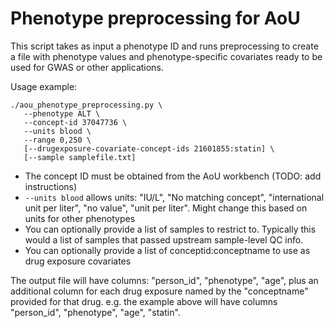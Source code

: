 # Phenotype preprocessing for AoU

This script takes as input a phenotype ID and runs preprocessing to create a file with phenotype values and phenotype-specific covariates ready to be used for GWAS or other applications.

Usage example:

```
./aou_phenotype_preprocessing.py \
   --phenotype ALT \
   --concept-id 37047736 \
   --units blood \
   --range 0,250 \
   [--drugexposure-covariate-concept-ids 21601855:statin] \
   [--sample samplefile.txt]
```

* The concept ID must be obtained from the AoU workbench (TODO: add instructions)
* `--units blood` allows units: "IU/L", "No matching concept", "international unit per liter", "no value", "unit per liter". Might change this based on units for other phenotypes
* You can optionally provide a list of samples to restrict to. Typically this would a list of samples that passed upstream sample-level QC info.
* You can optionally provide a list of conceptid:conceptname to use as drug exposure covariates

The output file will have columns: "person_id", "phenotype", "age", plus an additional column for each drug exposure named by the "conceptname" provided for that drug. e.g. the example above will have columns "person_id", "phenotype", "age", "statin".